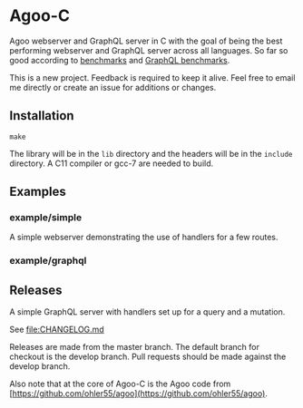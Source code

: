 # Agoo-C

Agoo webserver and GraphQL server in C with the goal of being the best
performing webserver and GraphQL server across all languages. So far
so good according to
[benchmarks](https://github.com/the-benchmarker/web-frameworks) and
[GraphQL benchmarks](https://github.com/ohler55/graphql-benchmarks).

This is a new project. Feedback is required to keep it alive. Feel free to
email me directly or create an issue for additions or changes.

## Installation

```
make
```

The library will be in the `lib` directory and the headers will be in the `include` directory.
A C11 compiler or gcc-7 are needed to build.

## Examples

### example/simple

A simple webserver demonstrating the use of handlers for a few routes.

### example/graphql

## Releases

A simple GraphQL server with handlers set up for a query and a mutation.

See [file:CHANGELOG.md](CHANGELOG.md)

Releases are made from the master branch. The default branch for checkout is
the develop branch. Pull requests should be made against the develop branch.

Also note that at the core of Agoo-C is the Agoo code from
[https://github.com/ohler55/agoo](https://github.com/ohler55/agoo).
